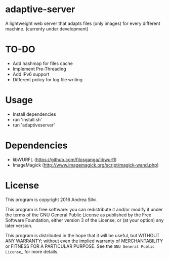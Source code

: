 # adaptive-server
A lightweight web server that adapts files (only images) for every different machine.
(currenty under development)

# TO-DO
- Add hashmap for files cache
- Implement Pre-Threading
- Add IPv6 support
- Different policy for log file writing

# Usage
- Install dependencies
- run 'install.sh'
- run 'adaptiveserver'

# Dependencies
- libWURFL (https://github.com/filosganga/libwurfl)
- ImageMagick (http://www.imagemagick.org/script/magick-wand.php)

# License

This program is copyright 2016 Andrea Silvi.

This program is free software: you can redistribute it and/or modify it under the terms of the GNU General Public License as published by the Free Software Foundation, either version 3 of the License, or (at your option) any later version.

This program is distributed in the hope that it will be useful, but WITHOUT ANY WARRANTY; without even the implied warranty of MERCHANTABILITY or FITNESS FOR A PARTICULAR PURPOSE. See the `GNU General Public License`_ for more details.
